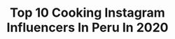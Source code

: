 ---
title: Top 10 Cooking Instagram Influencers In Peru In 2020
description: >-
  Find top cooking Instagram influencers in Peru in 2020. Most popular hashtags: #yomequedoencasa #peru #quedateencasa #cuarentena.
platform: Instagram
profiles:
  - username: "alonso_martinezvivanco"
    fullname: >-
      Alonso Martinez Vivanco
    location: "Peru"
    followers: 15899
    engagement: 845
    commentsToLikes: 0.028936
    id: ck55li2rz1mf90i112qvme7w2
    verified: false
    hashtags: "#prayfortheworld, #heaven, #elegant, #gentleman"
  - username: "the_running_cuy"
    fullname: >-
      Diego Casabonne
    location: "Peru"
    followers: 10607
    engagement: 445
    commentsToLikes: 0.139888
    id: ck5zumgo92n7v0i147ooprfty
    verified: false
    hashtags: "#manuelantonio, #waterfall, #seconsciente, #speedup"
  - username: "giulliana.barrios"
    fullname: >-
      Giulliana Barrios
    location: "Peru"
    followers: 91458
    engagement: 416
    commentsToLikes: 0.055624
    id: ck5zxgmtb7z960i14dqs4q0t8
    verified: true
    hashtags: "#brunella, #mathias, #burnergirls, #siempreregeasnuncainregeas"
  - username: "jamesberckemeyer"
    fullname: >-
      James Berckemeyer A
    location: "Peru"
    followers: 27209
    engagement: 215
    commentsToLikes: 0.058001
    id: ck0vwlmixuemm0i19q4pyf21k
    verified: false
    hashtags: "#latinamerica, #cooking, #lechedetigre, #equipoalado"
  - username: "laespatulaverde"
    fullname: >-
      Karen Lema | La Espátula Verde
    location: "Peru"
    followers: 77543
    engagement: 155
    commentsToLikes: 0.063013
    id: ck13cqhvt1o2l0i19xu2swugr
    verified: false
    hashtags: "#reposteriacasera, #torta, #ishopteam, #guisoscaseros"
  - username: "fernandamarsano"
    fullname: >-
      Maria Fernanda Marsano
    location: "Peru"
    followers: 25279
    engagement: 253
    commentsToLikes: 0.025392
    id: ck6ucvulyhr0m0j7186ra4e96
    verified: false
    hashtags: "#outfits, #peruviangirl, #mujer, #water"
  - username: "papisporprimeravez"
    fullname: >-
      Family Travel Vlogger
    location: "Peru"
    followers: 33035
    engagement: 62
    commentsToLikes: 0.181654
    id: ck136ua0v8ane0i19lcnqr1yl
    verified: false
    hashtags: "#educaci, #pucallpa, #yomequedoencasa, #visitperu"
  - username: "gianna.velarde"
    fullname: >-
      Gianna Velarde
    location: "Peru"
    followers: 42346
    engagement: 398
    commentsToLikes: 0.025395
    id: ck0uelbu7ll3k0i19xosxoq4v
    verified: false
    hashtags: "#giannathewolf, #bioderma, #peronocomproporlashuevas, #yoentrenoencasa"
---